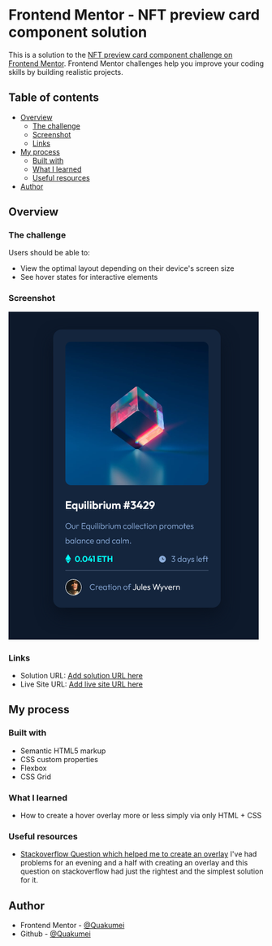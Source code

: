 # Frontend Mentor - NFT preview card component solution

This is a solution to the [NFT preview card component challenge on Frontend Mentor](https://www.frontendmentor.io/challenges/nft-preview-card-component-SbdUL_w0U). Frontend Mentor challenges help you improve your coding skills by building realistic projects. 

## Table of contents

- [Overview](#overview)
  - [The challenge](#the-challenge)
  - [Screenshot](#screenshot)
  - [Links](#links)
- [My process](#my-process)
  - [Built with](#built-with)
  - [What I learned](#what-i-learned)
  - [Useful resources](#useful-resources)
- [Author](#author)

## Overview

### The challenge

Users should be able to:

- View the optimal layout depending on their device's screen size
- See hover states for interactive elements

### Screenshot

![](./screenshot.png)

### Links

- Solution URL: [Add solution URL here](https://your-solution-url.com)
- Live Site URL: [Add live site URL here](https://your-live-site-url.com)

## My process

### Built with

- Semantic HTML5 markup
- CSS custom properties
- Flexbox
- CSS Grid

### What I learned

- How to create a hover overlay more or less simply via only HTML + CSS


### Useful resources

- [Stackoverflow Question which helped me to create an overlay](https://stackoverflow.com/questions/14263594/how-to-show-text-on-image-when-hovering) I've had problems for an evening and a half with creating an overlay and this question on stackoverflow had just the rightest and the simplest solution for it.

## Author

- Frontend Mentor - [@Quakumei](https://www.frontendmentor.io/profile/Quakumei)
- Github - [@Quakumei](https://github.com/Quakumei)


